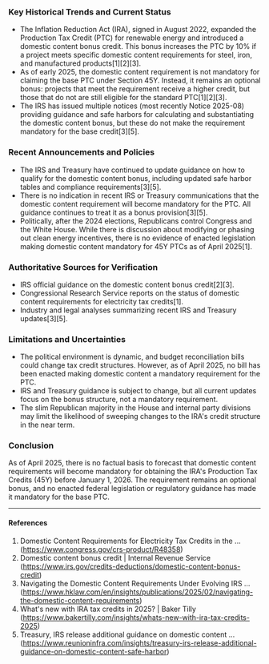 ### Key Historical Trends and Current Status

- The Inflation Reduction Act (IRA), signed in August 2022, expanded the Production Tax Credit (PTC) for renewable energy and introduced a domestic content bonus credit. This bonus increases the PTC by 10% if a project meets specific domestic content requirements for steel, iron, and manufactured products[1][2][3].
- As of early 2025, the domestic content requirement is not mandatory for claiming the base PTC under Section 45Y. Instead, it remains an optional bonus: projects that meet the requirement receive a higher credit, but those that do not are still eligible for the standard PTC[1][2][3].
- The IRS has issued multiple notices (most recently Notice 2025-08) providing guidance and safe harbors for calculating and substantiating the domestic content bonus, but these do not make the requirement mandatory for the base credit[3][5].

### Recent Announcements and Policies

- The IRS and Treasury have continued to update guidance on how to qualify for the domestic content bonus, including updated safe harbor tables and compliance requirements[3][5].
- There is no indication in recent IRS or Treasury communications that the domestic content requirement will become mandatory for the PTC. All guidance continues to treat it as a bonus provision[3][5].
- Politically, after the 2024 elections, Republicans control Congress and the White House. While there is discussion about modifying or phasing out clean energy incentives, there is no evidence of enacted legislation making domestic content mandatory for 45Y PTCs as of April 2025[1].

### Authoritative Sources for Verification

- IRS official guidance on the domestic content bonus credit[2][3].
- Congressional Research Service reports on the status of domestic content requirements for electricity tax credits[1].
- Industry and legal analyses summarizing recent IRS and Treasury updates[3][5].

### Limitations and Uncertainties

- The political environment is dynamic, and budget reconciliation bills could change tax credit structures. However, as of April 2025, no bill has been enacted making domestic content a mandatory requirement for the PTC.
- IRS and Treasury guidance is subject to change, but all current updates focus on the bonus structure, not a mandatory requirement.
- The slim Republican majority in the House and internal party divisions may limit the likelihood of sweeping changes to the IRA's credit structure in the near term.

### Conclusion

As of April 2025, there is no factual basis to forecast that domestic content requirements will become mandatory for obtaining the IRA's Production Tax Credits (45Y) before January 1, 2026. The requirement remains an optional bonus, and no enacted federal legislation or regulatory guidance has made it mandatory for the base PTC.

---

#### References

1. Domestic Content Requirements for Electricity Tax Credits in the ... (https://www.congress.gov/crs-product/R48358)
2. Domestic content bonus credit | Internal Revenue Service (https://www.irs.gov/credits-deductions/domestic-content-bonus-credit)
3. Navigating the Domestic Content Requirements Under Evolving IRS ... (https://www.hklaw.com/en/insights/publications/2025/02/navigating-the-domestic-content-requirements)
4. What's new with IRA tax credits in 2025? | Baker Tilly (https://www.bakertilly.com/insights/whats-new-with-ira-tax-credits-2025)
5. Treasury, IRS release additional guidance on domestic content ... (https://www.reunioninfra.com/insights/treasury-irs-release-additional-guidance-on-domestic-content-safe-harbor)
